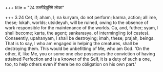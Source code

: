 +++
title = "24 उत्सीदेयुरिमे लोका"

+++
3.24 Cet, if; aham, I; na kuryam, do not perform; karma, action; all
ime, these; lokah, worlds; utsideyuh, will be ruined, owing to the
obsence of work responsible for the maintenance of the worlds. Ca, and,
futher; syam, I shall become; karta, the agent; sankarasya, of
intermingling (of castes). Conseently, upahanyam, I shall be destroying;
imah, these; prajah, beings. That is to say, I who am engaged in helping
the creatures, shall be destroying them. This would be unbefitting of
Me, who am God. 'On the other, if, like Me, you or some one else
possesses the conviction of having attained Perfection and is a knower
of the Self, it is a duty of such a one, too, to help others even if
there be no obligation on his own part.'
